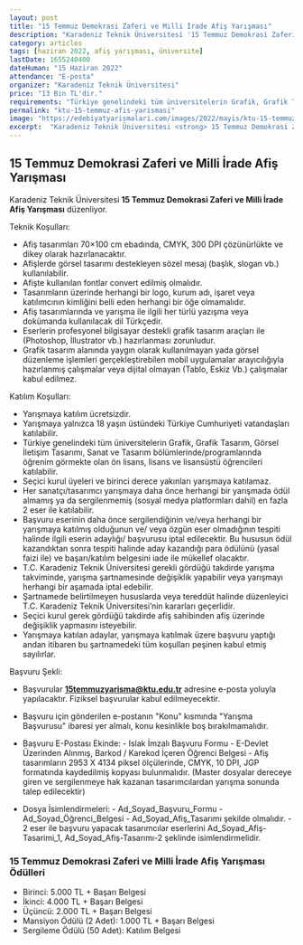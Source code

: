 ```yaml
---
layout: post
title: "15 Temmuz Demokrasi Zaferi ve Milli İrade Afiş Yarışması"
description: "Karadeniz Teknik Üniversitesi '15 Temmuz Demokrasi Zaferi ve Milli İrade Afiş Yarışması' düzenliyor."
category: articles
tags: [haziran 2022, afiş yarışması, üniversite]
lastDate: 1655240400
dateHuman: "15 Haziran 2022"
attendance: "E-posta"
organizer: "Karadeniz Teknik Üniversitesi"
price: "13 Bin TL'dir."
requirements: "Türkiye genelindeki tüm üniversitelerin Grafik, Grafik Tasarım, Görsel İletişim Tasarımı, Sanat ve Tasarım bölümlerinde öğrenim görmekte olan ön lisans, lisans ve lisansüstü öğrencileri katılabilir."
permalink: "ktu-15-temmuz-afis-yarismasi"
image: "https://edebiyatyarismalari.com/images/2022/mayis/ktu-15-temmuz-afis-yarismasi.jpg"
excerpt:  "Karadeniz Teknik Üniversitesi <strong> 15 Temmuz Demokrasi Zaferi ve Milli İrade Afiş Yarışması </strong> düzenliyor."
---
```


## 15 Temmuz Demokrasi Zaferi ve Milli İrade Afiş Yarışması
Karadeniz Teknik Üniversitesi **15 Temmuz Demokrasi Zaferi ve Milli İrade Afiş Yarışması** düzenliyor.

Teknik Koşulları:
- Afiş tasarımları 70×100 cm ebadında, CMYK, 300 DPI çözünürlükte ve dikey olarak hazırlanacaktır.
- Afişlerde görsel tasarımı destekleyen sözel mesaj (başlık, slogan vb.) kullanılabilir.
- Afişte kullanılan fontlar convert edilmiş olmalıdır.
- Tasarımların üzerinde herhangi bir logo, kurum adı, işaret veya katılımcının kimliğini belli eden herhangi bir öğe olmamalıdır.
- Afiş tasarımlarında ve yarışma ile ilgili her türlü yazışma veya dokümanda kullanılacak dil Türkçedir.
- Eserlerin profesyonel bilgisayar destekli grafik tasarım araçları ile (Photoshop, İllustrator vb.) hazırlanması zorunludur.
- Grafik tasarım alanında yaygın olarak kullanılmayan yada görsel düzenleme işlemleri gerçekleştirebilen mobil uygulamalar arayıcılığıyla hazırlanmış çalışmalar veya dijital olmayan (Tablo, Eskiz Vb.) çalışmalar kabul edilmez.

Katılım Koşulları:
- Yarışmaya katılım ücretsizdir.
- Yarışmaya yalnızca 18 yaşın üstündeki Türkiye Cumhuriyeti vatandaşları katılabilir.
- Türkiye genelindeki tüm üniversitelerin Grafik, Grafik Tasarım, Görsel İletişim Tasarımı, Sanat ve Tasarım bölümlerinde/programlarında öğrenim görmekte olan ön lisans, lisans ve lisansüstü öğrencileri katılabilir.
- Seçici kurul üyeleri ve birinci derece yakınları yarışmaya katılamaz.
- Her sanatçı/tasarımcı yarışmaya daha önce herhangi bir yarışmada ödül almamış ya da sergilenmemiş (sosyal medya platformları dahil) en fazla 2 eser ile katılabilir.
- Başvuru eserinin daha önce sergilendiğinin ve/veya herhangi bir yarışmaya katılmış olduğunun ve/ veya özgün eser olmadığının tespiti halinde ilgili eserin adaylığı/ başvurusu iptal edilecektir. Bu hususun ödül kazandıktan sonra tespiti halinde aday kazandığı para ödülünü (yasal faizi ile) ve başarı/katılım belgesini iade ile mükellef olacaktır.
- T.C. Karadeniz Teknik Üniversitesi gerekli gördüğü takdirde yarışma takviminde, yarışma şartnamesinde değişiklik yapabilir veya yarışmayı herhangi bir aşamada iptal edebilir.
- Şartnamede belirtilmeyen hususlarda veya tereddüt halinde düzenleyici T.C. Karadeniz Teknik Üniversitesi’nin kararları geçerlidir.
- Seçici kurul gerek gördüğü takdirde afiş sahibinden afiş üzerinde değişiklik yapmasını isteyebilir.
- Yarışmaya katılan adaylar, yarışmaya katılmak üzere başvuru yaptığı andan itibaren bu şartnamedeki tüm koşulları peşinen kabul etmiş sayılırlar.
 
Başvuru Şekli:
- Başvurular **15temmuzyarisma@ktu.edu.tr** adresine e-posta yoluyla yapılacaktır. Fiziksel başvurular kabul edilmeyecektir.
- Başvuru için gönderilen e-postanın "Konu" kısmında "Yarışma Başvurusu" ibaresi yer almalı, konu kesinlikle boş bırakılmamalıdır.

- Başvuru E-Postası Ekinde:
        - Islak İmzalı Başvuru Formu
        - E-Devlet Üzerinden Alınmış, Barkod / Karekod İçeren Öğrenci Belgesi
        - Afiş tasarımların 2953 X 4134 piksel ölçülerinde, CMYK, 10 DPI, JGP formatında kaydedilmiş kopyası bulunmalıdır. (Master dosyalar dereceye giren ve sergilenmeye hak kazanan tasarımcılardan yarışma sonunda talep edilecektir)

- Dosya İsimlendirmeleri:
        - Ad_Soyad_Başvuru_Formu
        - Ad_Soyad_Öğrenci_Belgesi
        - Ad_Soyad_Afiş_Tasarımı şekilde olmalıdır.
        - 2 eser ile başvuru yapacak tasarımcılar eserlerini Ad_Soyad_Afiş-Tasarimi_1, Ad_Soyad_Afiş-Tasarımı-2 şeklinde isimlendirmelidir.


### 15 Temmuz Demokrasi Zaferi ve Milli İrade Afiş Yarışması Ödülleri
- Birinci: 5.000 TL + Başarı Belgesi
- İkinci: 4.000 TL + Başarı Belgesi
- Üçüncü: 2.000 TL + Başarı Belgesi
- Mansiyon Ödülü (2 Adet): 1.000 TL + Başarı Belgesi
- Sergileme Ödülü (50 Adet): Katılım Belgesi

